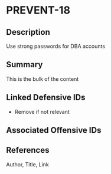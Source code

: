 # PREVENT-18

## Description
Use strong passwords for DBA accounts

## Summary
This is the bulk of the content

## Linked Defensive IDs
- Remove if not relevant


## Associated Offensive IDs


## References
Author, Title, Link